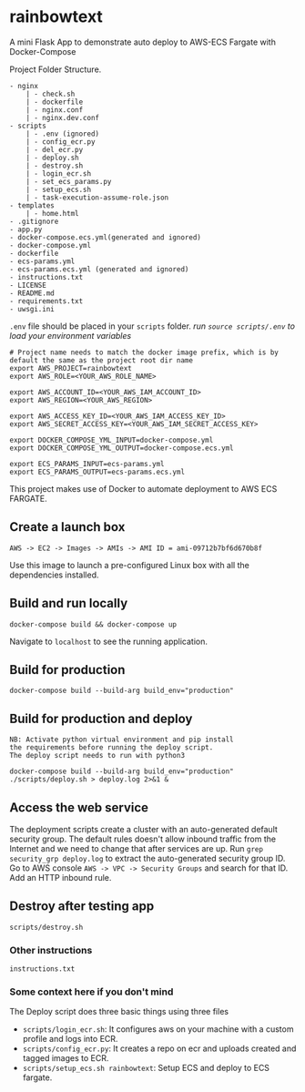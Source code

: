# rainbowtext

A mini Flask App to demonstrate auto deploy to AWS-ECS Fargate with Docker-Compose

Project Folder Structure.

```text
- nginx
    | - check.sh
    | - dockerfile
    | - nginx.conf
    | - nginx.dev.conf
- scripts
    | - .env (ignored)
    | - config_ecr.py
    | - del_ecr.py
    | - deploy.sh
    | - destroy.sh
    | - login_ecr.sh
    | - set_ecs_params.py
    | - setup_ecs.sh
    | - task-execution-assume-role.json
- templates
    | - home.html
- .gitignore
- app.py
- docker-compose.ecs.yml(generated and ignored)
- docker-compose.yml
- dockerfile
- ecs-params.yml
- ecs-params.ecs.yml (generated and ignored)
- instructions.txt
- LICENSE
- README.md
- requirements.txt
- uwsgi.ini
```

`.env` file should be placed in your `scripts` folder.
*run `source scripts/.env` to load your environment variables*

```shell
# Project name needs to match the docker image prefix, which is by default the same as the project root dir name
export AWS_PROJECT=rainbowtext
export AWS_ROLE=<YOUR_AWS_ROLE_NAME>

export AWS_ACCOUNT_ID=<YOUR_AWS_IAM_ACCOUNT_ID>
export AWS_REGION=<YOUR_AWS_REGION>

export AWS_ACCESS_KEY_ID=<YOUR_AWS_IAM_ACCESS_KEY_ID>
export AWS_SECRET_ACCESS_KEY=<YOUR_AWS_IAM_SECRET_ACCESS_KEY>

export DOCKER_COMPOSE_YML_INPUT=docker-compose.yml
export DOCKER_COMPOSE_YML_OUTPUT=docker-compose.ecs.yml

export ECS_PARAMS_INPUT=ecs-params.yml
export ECS_PARAMS_OUTPUT=ecs-params.ecs.yml

```

This project makes use of Docker to automate deployment to AWS ECS FARGATE.

## Create a launch box

```
AWS -> EC2 -> Images -> AMIs -> AMI ID = ami-09712b7bf6d670b8f
```

Use this image to launch a pre-configured Linux box with all the dependencies installed.

## Build and run locally

```shell
docker-compose build && docker-compose up
```

Navigate to `localhost` to see the running application.

## Build for production

```shell
docker-compose build --build-arg build_env="production"
```

## Build for production and deploy

```text
NB: Activate python virtual environment and pip install
the requirements before running the deploy script.
The deploy script needs to run with python3
```

```shell
docker-compose build --build-arg build_env="production"
./scripts/deploy.sh > deploy.log 2>&1 &
```
## Access the web service
The deployment scripts create a cluster with an auto-generated default security group. The default rules doesn't allow inbound traffic from the Internet and we need to change that after services are up. Run `grep security_grp deploy.log` to extract the auto-generated security group ID. Go to AWS console `AWS -> VPC -> Security Groups` and search for that ID. Add an HTTP inbound rule.

## Destroy after testing app

```shell
scripts/destroy.sh
```

### Other instructions

`instructions.txt`

### Some context here if you don't mind

The Deploy script does three basic things using three files

- `scripts/login_ecr.sh`: It configures aws on your machine with a custom profile and logs into ECR.
- `scripts/config_ecr.py`: It creates a repo on ecr and uploads created and tagged images to ECR.
- `scripts/setup_ecs.sh rainbowtext`: Setup ECS and deploy to ECS fargate.
